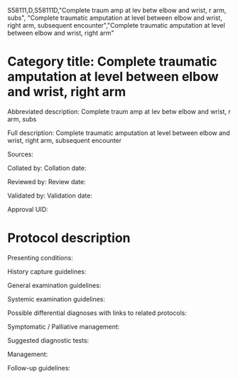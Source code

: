 S58111,D,S58111D,"Complete traum amp at lev betw elbow and wrist, r arm, subs", "Complete traumatic amputation at level between elbow and wrist, right arm, subsequent encounter","Complete traumatic amputation at level between elbow and wrist, right arm"
# Category title: Complete traumatic amputation at level between elbow and wrist, right arm

Abbreviated description: Complete traum amp at lev betw elbow and wrist, r arm, subs

Full description: Complete traumatic amputation at level between elbow and wrist, right arm, subsequent encounter

Sources:

Collated by:
Collation date:

Reviewed by:
Review date:

Validated by:
Validation date:

Approval UID:

# Protocol description

Presenting conditions:

History capture guidelines:

General examination guidelines:

Systemic examination guidelines:

Possible differential diagnoses with links to related protocols:

Symptomatic / Palliative management:

Suggested diagnostic tests:

Management:

Follow-up guidelines:
